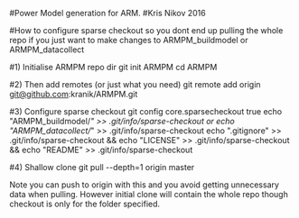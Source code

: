 #Power Model generation for ARM.
#Kris Nikov 2016


#How to configure sparse checkout so you dont end up pulling the whole repo if you just want to make changes to ARMPM_buildmodel or ARMPM_datacollect

#1) Initialise ARMPM repo dir
git init ARMPM
cd ARMPM

#2) Then add remotes (or just what you need) 
git remote add origin git@github.com:kranik/ARMPM.git

#3) Configure sparse checkout
git config core.sparsecheckout true
echo "ARMPM_buildmodel/*" >> .git/info/sparse-checkout or echo "ARMPM_datacollect/*" >> .git/info/sparse-checkout
echo ".gitignore" >> .git/info/sparse-checkout && echo "LICENSE" >> .git/info/sparse-checkout && echo "README" >> .git/info/sparse-checkout

#4) Shallow clone 
git pull --depth=1 origin master

Note you can push to origin with this and you avoid getting unnecessary data when pulling. However initial clone will contain the whole repo though checkout is only for the folder specified.
